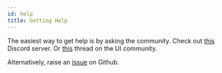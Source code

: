```yaml
---
id: help
title: Getting Help
---
```


The easiest way to get help is by asking the community. Check out [this](https://discord.com/invite/XNQSYwYH) Discord server. Or [this](https://community.ui.com/questions/UniFi-Poller-Store-UniFi-Controller-Metrics-in-Prometheus-or-InfluxDB/58a0ea34-d2b3-41cd-93bb-d95d3896d1a1) thread on the UI community.

Alternatively, raise an [issue](https://github.com/unifi-poller/unifi-poller/issues) on Github.
